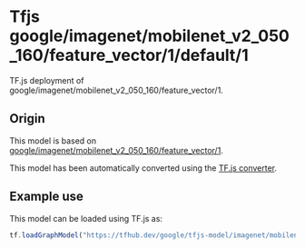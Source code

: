 # Tfjs google/imagenet/mobilenet_v2_050_160/feature_vector/1/default/1
TF.js deployment of google/imagenet/mobilenet_v2_050_160/feature_vector/1.

<!-- parent-model: google/imagenet/mobilenet_v2_050_160/feature_vector/1 -->

## Origin

This model is based on [google/imagenet/mobilenet_v2_050_160/feature_vector/1](https://tfhub.dev/google/imagenet/mobilenet_v2_050_160/feature_vector/1).

This model has been automatically converted using the [TF.js converter](https://github.com/tensorflow/tfjs/tree/master/tfjs-converter).

## Example use
This model can be loaded using TF.js as:

```javascript
tf.loadGraphModel("https://tfhub.dev/google/tfjs-model/imagenet/mobilenet_v2_050_160/feature_vector/1/default/1", { fromTFHub: true })
```

